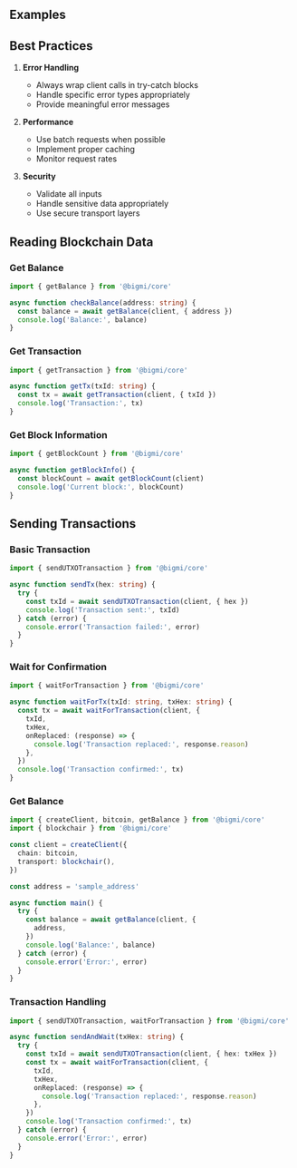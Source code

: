 ## Examples

## Best Practices

1. **Error Handling**
   - Always wrap client calls in try-catch blocks
   - Handle specific error types appropriately
   - Provide meaningful error messages

2. **Performance**
   - Use batch requests when possible
   - Implement proper caching
   - Monitor request rates

3. **Security**
   - Validate all inputs
   - Handle sensitive data appropriately
   - Use secure transport layers

## Reading Blockchain Data

### Get Balance
```typescript
import { getBalance } from '@bigmi/core'

async function checkBalance(address: string) {
  const balance = await getBalance(client, { address })
  console.log('Balance:', balance)
}
```

### Get Transaction
```typescript
import { getTransaction } from '@bigmi/core'

async function getTx(txId: string) {
  const tx = await getTransaction(client, { txId })
  console.log('Transaction:', tx)
}
```

### Get Block Information
```typescript
import { getBlockCount } from '@bigmi/core'

async function getBlockInfo() {
  const blockCount = await getBlockCount(client)
  console.log('Current block:', blockCount)
}
```

## Sending Transactions

### Basic Transaction
```typescript
import { sendUTXOTransaction } from '@bigmi/core'

async function sendTx(hex: string) {
  try {
    const txId = await sendUTXOTransaction(client, { hex })
    console.log('Transaction sent:', txId)
  } catch (error) {
    console.error('Transaction failed:', error)
  }
}
```

### Wait for Confirmation
```typescript
import { waitForTransaction } from '@bigmi/core'

async function waitForTx(txId: string, txHex: string) {
  const tx = await waitForTransaction(client, {
    txId,
    txHex,
    onReplaced: (response) => {
      console.log('Transaction replaced:', response.reason)
    },
  })
  console.log('Transaction confirmed:', tx)
}
```

### Get Balance

```typescript
import { createClient, bitcoin, getBalance } from '@bigmi/core'
import { blockchair } from '@bigmi/core'

const client = createClient({
  chain: bitcoin,
  transport: blockchair(),
})

const address = 'sample_address'

async function main() {
  try {
    const balance = await getBalance(client, {
      address,
    })
    console.log('Balance:', balance)
  } catch (error) {
    console.error('Error:', error)
  }
}
```

### Transaction Handling

```typescript
import { sendUTXOTransaction, waitForTransaction } from '@bigmi/core'

async function sendAndWait(txHex: string) {
  try {
    const txId = await sendUTXOTransaction(client, { hex: txHex })
    const tx = await waitForTransaction(client, {
      txId,
      txHex,
      onReplaced: (response) => {
        console.log('Transaction replaced:', response.reason)
      },
    })
    console.log('Transaction confirmed:', tx)
  } catch (error) {
    console.error('Error:', error)
  }
}
```

